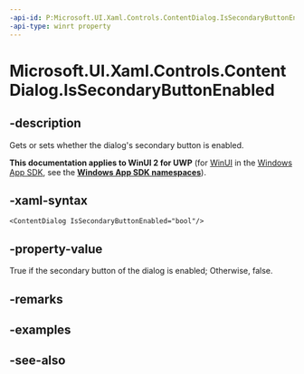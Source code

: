 ```yaml
---
-api-id: P:Microsoft.UI.Xaml.Controls.ContentDialog.IsSecondaryButtonEnabled
-api-type: winrt property
---
```


<!-- Property syntax
public bool IsSecondaryButtonEnabled { get;  set; }
-->

# Microsoft.UI.Xaml.Controls.ContentDialog.IsSecondaryButtonEnabled

## -description
Gets or sets whether the dialog's secondary button is enabled.

**This documentation applies to WinUI 2 for UWP** (for [WinUI](/windows/apps/winui/winui3/) in the [Windows App SDK](/windows/apps/windows-app-sdk/), see the **[Windows App SDK namespaces](/windows/windows-app-sdk/api/winrt/)**).

## -xaml-syntax
```xaml
<ContentDialog IsSecondaryButtonEnabled="bool"/>
```


## -property-value
True if the secondary button of the dialog is enabled; Otherwise, false.

## -remarks

## -examples

## -see-also

